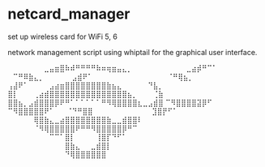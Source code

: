 # netcard_manager
set up wireless card for WiFi 5, 6

network management script using whiptail for the graphical user interface. 


⠀⠀⠀⠀⠀⠀⠀⣀⣤⣶⣿⠷⠾⠛⠛⠛⠛⠷⠶⢶⣶⣤⣄⡀⠀⠀⠀⠀⠀⠀
⠀⠀⠀⠀⣀⣴⡾⠛⠉⠁⠀           ⠀⠉⠛⠿⣷⣄⡀⠀⠀⠀
⠀⠀⣠⣾⠟⠁⠀⠀⠀⠀⠀     ⠀⠀⠀⠀⠀⠀⠀⠀⠀⠈⠛⢿⣦⡀⠀
⢠⣼⠟⠁⠀⠀⠀⠀⣠⣴⣶⣿⣿⣿⣿⣿⣿⣿⣿⣷⣦⣄⠀⠀⠀⠀⠀⠙⣧⡀
⣿⡇⠀⠀⠀⢀⣴⣾⣿⣿⣿⣿⣿⣿⣿⣿⣿⣿⣿⣿⣿⣿⣿⣦⡀⠀⠀⠀⢈⣷
⣿⣿⣦⡀⣠⣾⣿⣿⣿⡿⠟⠛⠁⠁⠁⠁⠁⠁⠛⠻⢿⣿⣿⣿⣿⣆⣀⣠⣾⣿
⠉⠻⣿⣿⣿⣿⣽⡿⠋⠀⠀           ⠉⠻⣿⣿⣿⣿⣿⠟⠁
⠀⠀⠈⠙⠛⣿⣿⠀⠀⠀⠀      ⠀⠀⠀⠀⠀⠀⠀⣹⣿⡟⠋⠁⠀⠀
⠀⠀⠀⠀⠀⢿⣿⣷⣄⣀⣴⣿⣿⣿⣿⣿⣿⣿⣿⣷⣀⣀⣾⣿⣿⠇⠀⠀⠀⠀
⠀⠀⠀⠀⠀⠈⠻⢿⣿⣿⣿⣿⣿⠟⠛⠛⠻⣿⣿⣿⣿⣿⡿⠛⠉⠀⠀⠀⠀⠀
⠀⠀⠀⠀⠀⠀⠀⠀⠉⠉⠁⣿⡇⠀⠀⠀⠀⢸⣿⡏⠙⠋⠁⠀⠀⠀⠀⠀⠀⠀
⠀⠀⠀⠀⠀⠀⠀⠀⠀⠀⠀⣿⣷⣄⠀⠀⣀⣾⣿⡇⠀⠀⠀⠀⠀⠀⠀⠀⠀⠀
⠀⠀⠀⠀⠀⠀⠀⠀⠀⠀⠀⠙⢿⣿⣿⣿⣿⣿⣿⠀⠀⠀⠀⠀⠀⠀⠀⠀⠀⠀

